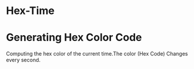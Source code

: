 Hex-Time
========

<h1>Generating Hex Color Code</h1>
<p>Computing the hex color of the current time.The color (Hex Code) Changes every second.</p>

